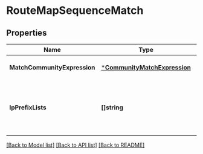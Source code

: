 # RouteMapSequenceMatch

## Properties
Name | Type | Description | Notes
------------ | ------------- | ------------- | -------------
**MatchCommunityExpression** | [***CommunityMatchExpression**](CommunityMatchExpression.md) |  | [optional] [default to null]
**IpPrefixLists** | **[]string** | IPPrefixList Identifiers for RouteMap Sequence Match Criteria | [optional] [default to null]

[[Back to Model list]](../README.md#documentation-for-models) [[Back to API list]](../README.md#documentation-for-api-endpoints) [[Back to README]](../README.md)

